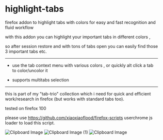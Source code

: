 # highlight-tabs
firefox addon to highlight tabs with colors for easy and fast recognition and fluid workflow

with this addon you can highlight your important tabs in different colors , 

so after session restore and with tons of tabs open you can easily find those 3 important tabs etc.

--------------------------

- use the tab context menu with various colors , or quickly alt click a tab to color/uncolor it 

- supports multitabs selection 

--------------------------

this is part of my "tab-trio" collection which i need for quick and efficient work/research in firefox (but works with standard tabs too).


tested on firefox 100 

please use https://github.com/xiaoxiaoflood/firefox-scripts userchrome js loader to load this script. 


![Clipboard Image](https://user-images.githubusercontent.com/10765339/170868136-35dd7f22-0e86-4384-82b7-8b9715c764f4.png)
![Clipboard Image (1)](https://user-images.githubusercontent.com/10765339/170868223-e4004406-6cf1-4804-8b1f-04d570176b46.png)
![Clipboard Image](https://user-images.githubusercontent.com/10765339/170870824-46b36b54-262c-4bf3-b980-91a52de0db08.png)
